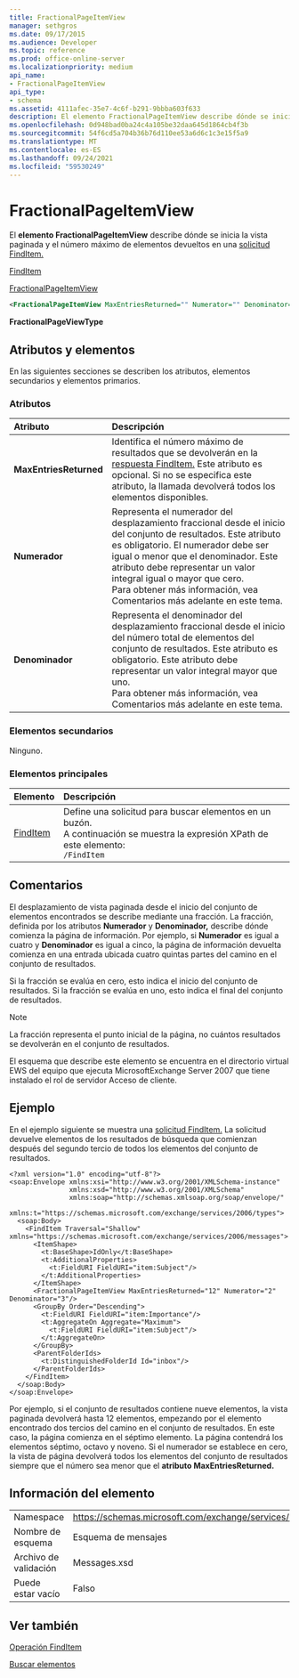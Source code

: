 ```yaml
---
title: FractionalPageItemView
manager: sethgros
ms.date: 09/17/2015
ms.audience: Developer
ms.topic: reference
ms.prod: office-online-server
ms.localizationpriority: medium
api_name:
- FractionalPageItemView
api_type:
- schema
ms.assetid: 4111afec-35e7-4c6f-b291-9bbba603f633
description: El elemento FractionalPageItemView describe dónde se inicia la vista paginada y el número máximo de elementos devueltos en una solicitud FindItem.
ms.openlocfilehash: 0d948bad0ba24c4a105be32daa645d1864cb4f3b
ms.sourcegitcommit: 54f6cd5a704b36b76d110ee53a6d6c1c3e15f5a9
ms.translationtype: MT
ms.contentlocale: es-ES
ms.lasthandoff: 09/24/2021
ms.locfileid: "59530249"
---
```

# <a name="fractionalpageitemview"></a>FractionalPageItemView

El **elemento FractionalPageItemView** describe dónde se inicia la vista paginada y el número máximo de elementos devueltos en una [solicitud FindItem.](finditem.md) 
  
[FindItem](finditem.md)
  
[FractionalPageItemView](fractionalpageitemview.md)
  
```xml
<FractionalPageItemView MaxEntriesReturned="" Numerator="" Denominator=""/>
```

 **FractionalPageViewType**
## <a name="attributes-and-elements"></a>Atributos y elementos

En las siguientes secciones se describen los atributos, elementos secundarios y elementos primarios.
  
### <a name="attributes"></a>Atributos

|**Atributo**|**Descripción**|
|:-----|:-----|
|**MaxEntriesReturned** <br/> |Identifica el número máximo de resultados que se devolverán en la [respuesta FindItem.](finditem.md) Este atributo es opcional. Si no se especifica este atributo, la llamada devolverá todos los elementos disponibles.  <br/> |
|**Numerador** <br/> |Representa el numerador del desplazamiento fraccional desde el inicio del conjunto de resultados. Este atributo es obligatorio. El numerador debe ser igual o menor que el denominador. Este atributo debe representar un valor integral igual o mayor que cero.  <br/> Para obtener más información, vea Comentarios más adelante en este tema.  <br/> |
|**Denominador** <br/> |Representa el denominador del desplazamiento fraccional desde el inicio del número total de elementos del conjunto de resultados. Este atributo es obligatorio. Este atributo debe representar un valor integral mayor que uno.  <br/> Para obtener más información, vea Comentarios más adelante en este tema.  <br/> |
   
### <a name="child-elements"></a>Elementos secundarios

Ninguno.
  
### <a name="parent-elements"></a>Elementos principales

|**Elemento**|**Descripción**|
|:-----|:-----|
|[FindItem](finditem.md) <br/> |Define una solicitud para buscar elementos en un buzón.  <br/> A continuación se muestra la expresión XPath de este elemento:  <br/>  `/FindItem` <br/> |
   
## <a name="remarks"></a>Comentarios

El desplazamiento de vista paginada desde el inicio del conjunto de elementos encontrados se describe mediante una fracción. La fracción, definida por los atributos **Numerador** y **Denominador,** describe dónde comienza la página de información. Por ejemplo, si **Numerador** es igual a cuatro y **Denominador** es igual a cinco, la página de información devuelta comienza en una entrada ubicada cuatro quintas partes del camino en el conjunto de resultados. 
  
Si la fracción se evalúa en cero, esto indica el inicio del conjunto de resultados. Si la fracción se evalúa en uno, esto indica el final del conjunto de resultados.
  
> [!NOTE]
> La fracción representa el punto inicial de la página, no cuántos resultados se devolverán en el conjunto de resultados. 
  
El esquema que describe este elemento se encuentra en el directorio virtual EWS del equipo que ejecuta MicrosoftExchange Server 2007 que tiene instalado el rol de servidor Acceso de cliente.
  
## <a name="example"></a>Ejemplo

En el ejemplo siguiente se muestra una [solicitud FindItem.](finditem.md) La solicitud devuelve elementos de los resultados de búsqueda que comienzan después del segundo tercio de todos los elementos del conjunto de resultados. 
  
```
<?xml version="1.0" encoding="utf-8"?>
<soap:Envelope xmlns:xsi="http://www.w3.org/2001/XMLSchema-instance"
               xmlns:xsd="http://www.w3.org/2001/XMLSchema"
               xmlns:soap="http://schemas.xmlsoap.org/soap/envelope/"
               xmlns:t="https://schemas.microsoft.com/exchange/services/2006/types">
  <soap:Body>
    <FindItem Traversal="Shallow" xmlns="https://schemas.microsoft.com/exchange/services/2006/messages">
      <ItemShape>
        <t:BaseShape>IdOnly</t:BaseShape>
        <t:AdditionalProperties>
          <t:FieldURI FieldURI="item:Subject"/>
        </t:AdditionalProperties>
      </ItemShape>
      <FractionalPageItemView MaxEntriesReturned="12" Numerator="2" Denominator="3"/>
      <GroupBy Order="Descending">
        <t:FieldURI FieldURI="item:Importance"/>
        <t:AggregateOn Aggregate="Maximum">
          <t:FieldURI FieldURI="item:Subject"/>
        </t:AggregateOn>
      </GroupBy>
      <ParentFolderIds>
        <t:DistinguishedFolderId Id="inbox"/>
      </ParentFolderIds>
    </FindItem>
  </soap:Body>
</soap:Envelope>
```

Por ejemplo, si el conjunto de resultados contiene nueve elementos, la vista paginada devolverá hasta 12 elementos, empezando por el elemento encontrado dos tercios del camino en el conjunto de resultados. En este caso, la página comienza en el séptimo elemento. La página contendrá los elementos séptimo, octavo y noveno. Si el numerador se establece en cero, la vista de página devolverá todos los elementos del conjunto de resultados siempre que el número sea menor que el **atributo MaxEntriesReturned.** 
  
## <a name="element-information"></a>Información del elemento

|||
|:-----|:-----|
|Namespace  <br/> |https://schemas.microsoft.com/exchange/services/2006/messages  <br/> |
|Nombre de esquema  <br/> |Esquema de mensajes  <br/> |
|Archivo de validación  <br/> |Messages.xsd  <br/> |
|Puede estar vacío  <br/> |Falso  <br/> |
   
## <a name="see-also"></a>Ver también



[Operación FindItem](finditem-operation.md)


[Buscar elementos](https://msdn.microsoft.com/library/63af1f9c-464b-4fca-9ae3-3d60f24ca93c%28Office.15%29.aspx)

